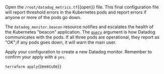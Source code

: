 Open the `/root/datadog_metrics.tf`{{open}} file. This final configuration file will report threshold errors in the Kubernetes pods and report errors if anyone or more of the pods go down.

The `datadog_monitor.beacon` resource notifies and escalates the health of the Kubernetes "beacon" application. The [`query`](https://registry.terraform.io/providers/DataDog/datadog/latest/docs/resources/monitor#query) argument is how Datadog communicates with the pods. If all three pods are operational, they report as "OK";if any pods goes down, it will warn the main user.

Apply your configuration to create a new Datadog monitor. Remember to confirm your apply with a `yes`.


`terraform apply`{{execute}}
